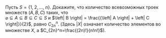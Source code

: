 Пусть  $S = \{ 1,\;2, \dots  ,\;n\}$. Докажите, что количество всевозможных троек множеств $(A, B, C)$  таких, что  
$\varnothing  \subseteq A \subseteq B \subseteq C \subseteq S$ и  $\left| B \right| = \frac{{\left| A \right| + \left| C \right|}}{2}$, равно  $C_{2n}^n$. (Здесь  $|X|$ означает количество элементов во множестве $X$, а $C_{2n}^n=\frac{(2n)!}{n!n!}$).